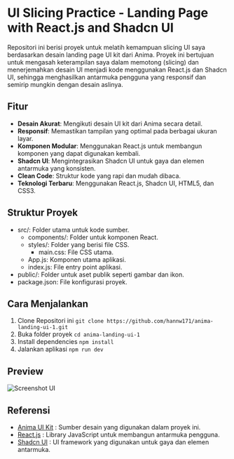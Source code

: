 # UI Slicing Practice - Landing Page with React.js and Shadcn UI

Repositori ini berisi proyek untuk melatih kemampuan slicing UI saya berdasarkan desain landing page UI kit dari Anima. Proyek ini bertujuan untuk mengasah keterampilan saya dalam memotong (slicing) dan menerjemahkan desain UI menjadi kode menggunakan React.js dan Shadcn UI, sehingga menghasilkan antarmuka pengguna yang responsif dan semirip mungkin dengan desain aslinya.

## Fitur

- **Desain Akurat**: Mengikuti desain UI kit dari Anima secara detail.
- **Responsif**: Memastikan tampilan yang optimal pada berbagai ukuran layar.
- **Komponen Modular**: Menggunakan React.js untuk membangun komponen yang dapat digunakan kembali.
- **Shadcn UI**: Mengintegrasikan Shadcn UI untuk gaya dan elemen antarmuka yang konsisten.
- **Clean Code**: Struktur kode yang rapi dan mudah dibaca.
- **Teknologi Terbaru**: Menggunakan React.js, Shadcn UI, HTML5, dan CSS3.

## Struktur Proyek

* src/: Folder utama untuk kode sumber.
    * components/: Folder untuk komponen React.
    * styles/: Folder yang berisi file CSS.
        * main.css: File CSS utama.
    * App.js: Komponen utama aplikasi.
    * index.js: File entry point aplikasi.
* public/: Folder untuk aset publik seperti gambar dan ikon.
* package.json: File konfigurasi proyek.

## Cara Menjalankan
1. Clone Repositori ini
`git clone https://github.com/hannw171/anima-landing-ui-1.git`
2. Buka folder proyek
`cd anima-landing-ui-1`
3. Install dependencies
`npm install`
4. Jalankan aplikasi
`npm run dev`

## Preview
![Screenshot UI](https://drive.google.com/file/d/1DiF7X9I85hlhFPkZYexepOFbQMZ7Pbf6/view?usp=drive_link)
## Referensi
- [Anima UI Kit](https://www.figma.com/community/file/1207275552106101233/landing-page-ui-kit-fully-customizable-landing-page-ui-kit-export-as-html) : Sumber desain yang digunakan dalam proyek ini.
- [React.js](https://reactjs.org/) : Library JavaScript untuk membangun antarmuka pengguna.
- [Shadcn UI](https://shadcn.dev/) : UI framework yang digunakan untuk gaya dan elemen antarmuka.